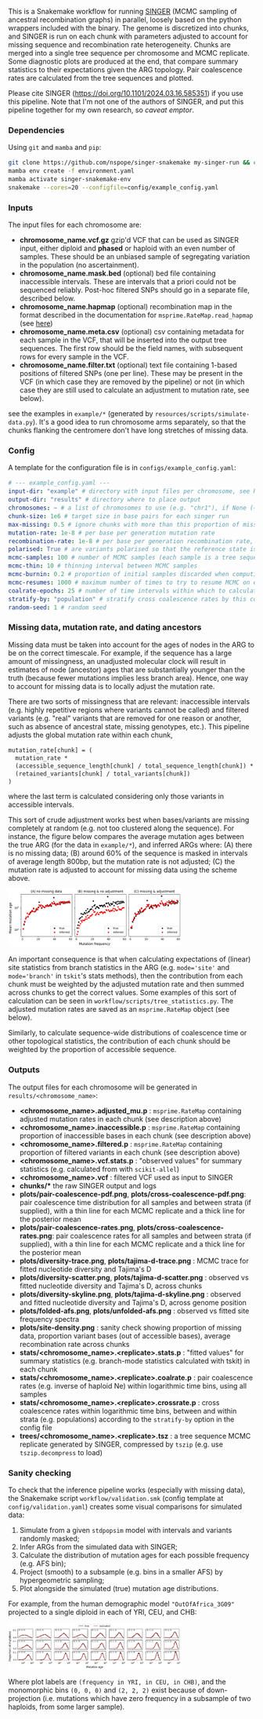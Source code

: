 This is a Snakemake workflow for running
[SINGER](https://github.com/popgenmethods/singer) (MCMC sampling of ancestral
recombination graphs) in parallel, loosely based on the python wrappers
included with the binary. The genome is discretized into chunks, and SINGER is
run on each chunk with parameters adjusted to account for missing sequence and
recombination rate heterogeneity.  Chunks are merged into a single tree
sequence per chromosome and MCMC replicate. Some diagnostic plots are produced
at the end, that compare summary statistics to their expectations given the ARG
topology. Pair coalescence rates are calculated from the tree sequences and
plotted. 

Please cite SINGER (https://doi.org/10.1101/2024.03.16.585351) if you use this
pipeline. Note that I'm not one of the authors of SINGER, and put this pipeline
together for my own research, so *caveat emptor*.

### Dependencies

Using `git` and `mamba` and `pip`:

```bash
git clone https://github.com/nspope/singer-snakemake my-singer-run && cd my-singer-run
mamba env create -f environment.yaml 
mamba activate singer-snakemake-env
snakemake --cores=20 --configfile=config/example_config.yaml
```

### Inputs

The input files for each chromosome are:

  - __chromosome_name.vcf.gz__ gzip'd VCF that can be used as SINGER input, either diploid and **phased** or haploid with an even number of samples. These should be an unbiased sample of segregating variation in the population (no ascertainment).
  - __chromosome_name.mask.bed__ (optional) bed file containing inaccessible intervals. These are intervals that a priori could not be sequenced reliably. Post-hoc filtered SNPs should go in a separate file, described below.
  - __chromosome_name.hapmap__ (optional) recombination map in the format described in the documentation for `msprime.RateMap.read_hapmap` (see [here](https://tskit.dev/msprime/docs/stable/api.html#msprime.RateMap.read_hapmap))
  - __chromosome_name.meta.csv__ (optional) csv containing metadata for each sample in the VCF, that will be inserted into the output tree sequences. The first row should be the field names, with subsequent rows for every sample in the VCF.
  - __chromosome_name.filter.txt__ (optional) text file containing 1-based positions of filtered SNPs (one per line). These may be present in the VCF (in which case they are removed by the pipeline) or not (in which case they are still used to calculate an adjustment to mutation rate, see below).

see the examples in `example/*` (generated by `resources/scripts/simulate-data.py`). 
It's a good idea to run chromosome arms separately, so that the chunks flanking
the centromere don't have long stretches of missing data.

### Config

A template for the configuration file is in `configs/example_config.yaml`:

```yaml
# --- example_config.yaml ---
input-dir: "example" # directory with input files per chromosome, see README
output-dir: "results" # directory where to place output
chromosomes: ~ # a list of chromosomes to use (e.g. "chr1"), if None (~) use all `vcf.gz` in `input-dir`
chunk-size: 1e6 # target size in base pairs for each singer run
max-missing: 0.5 # ignore chunks with more than this proportion of missing bases
mutation-rate: 1e-8 # per base per generation mutation rate
recombination-rate: 1e-8 # per base per generation recombination rate, ignored if hapmap is present
polarised: True # are variants polarised so that the reference state is ancestral
mcmc-samples: 100 # number of MCMC samples (each sample is a tree sequence)
mcmc-thin: 10 # thinning interval between MCMC samples
mcmc-burnin: 0.2 # proportion of initial samples discarded when computing plots of statistics
mcmc-resumes: 1000 # maximum number of times to try to resume MCMC on error at a given iteration
coalrate-epochs: 25 # number of time intervals within which to calculate statistics
stratify-by: "population" # stratify cross coalescence rates by this column in the metadata, or None (~)
random-seed: 1 # random seed
```

### Missing data, mutation rate, and dating ancestors

Missing data must be taken into account for the ages of nodes in the ARG to be
on the correct timescale. For example, if the sequence has a large amount of
missingness, an unadjusted molecular clock will result in estimates of node
(ancestor) ages that are substantially younger than the truth (because fewer
mutations implies less branch area). Hence, one way to account for missing
data is to locally adjust the mutation rate.

There are two sorts of missingness that are relevant: inaccessible intervals
(e.g. highly repetitive regions where variants cannot be called) and filtered
variants (e.g. "real" variants that are removed for one reason or another, such
as absence of ancestral state, missing genotypes, etc.). This pipeline
adjusts the global mutation rate within each chunk, 
```
mutation_rate[chunk] = (
  mutation_rate * 
  (accessible_sequence_length[chunk] / total_sequence_length[chunk]) * 
  (retained_variants[chunk] / total_variants[chunk])
)
``` 
where the last term is calculated considering only those variants in accessible
intervals. 

This sort of crude adjustment works best when bases/variants are missing
completely at random (e.g. not too clustered along the sequence). For instance,
the figure below compares the average mutation ages between the true ARG (for
the data in `example/*`), and inferred ARGs where: (A) there is
no missing data; (B) around 60% of the sequence is masked in intervals of
average length 800bp, but the mutation rate is not adjusted; (C) the mutation
rate is adjusted to account for missing data using the scheme above.

<img src="resources/figures/missing-data-example.png" width="70%" />

An important consequence is that when calculating expectations of (linear) site
statistics from branch statistics in the ARG (e.g. `mode='site'` and
`mode='branch'` in ``tskit``'s stats methods), then the contribution from each
chunk must be weighted by the adjusted mutation rate and then summed across
chunks to get the correct values. Some examples of this sort of calculation
can be seen in `workflow/scripts/tree_statistics.py`. The adjusted mutation
rates are saved as an ``msprime.RateMap`` object (see below).

Similarly, to calculate sequence-wide distributions of coalescence time or
other topological statistics, the contribution of each chunk should be
weighted by the proportion of accessible sequence.


### Outputs

The output files for each chromosome will be generated in `results/<chromosome_name>`:

  - __\<chromosome_name>.adjusted_mu.p__ : `msprime.RateMap` containing adjusted mutation rates in each chunk (see description above)
  - __\<chromosome_name>.inaccessible.p__ : `msprime.RateMap` containing proportion of inaccessible bases in each chunk (see description above)
  - __\<chromosome_name>.filtered.p__ : `msprime.RateMap` containing proportion of filtered variants in each chunk (see description above)
  - __\<chromosome_name>.vcf.stats.p__ : "observed values" for summary statistics (e.g. calculated from with `scikit-allel`)
  - __\<chromosome_name>.vcf__ : filtered VCF used as input to SINGER
  - __chunks/*__ the raw SINGER output and logs
  - __plots/pair-coalescence-pdf.png__, __plots/cross-coalescence-pdf.png__: pair coalescence time distribution for all samples and between strata (if supplied), with a thin line for each MCMC replicate and a thick line for the posterior mean
  - __plots/pair-coalescence-rates.png__, __plots/cross-coalescence-rates.png__: pair coalescence rates for all samples and between strata (if supplied), with a thin line for each MCMC replicate and a thick line for the posterior mean
  - __plots/diversity-trace.png__, __plots/tajima-d-trace.png__ : MCMC trace for fitted nucleotide diversity and Tajima's D
  - __plots/diversity-scatter.png__, __plots/tajima-d-scatter.png__ : observed vs fitted nucleotide diversity and Tajima's D, across chunks
  - __plots/diversity-skyline.png__, __plots/tajima-d-skyline.png__ : observed and fitted nucleotide diversity and Tajima's D, across genome position
  - __plots/folded-afs.png__, __plots/unfolded-afs.png__ : observed vs fitted site frequency spectra
  - __plots/site-density.png__ : sanity check showing proportion of missing data, proportion variant bases (out of accessible bases), average recombination rate across chunks
  - __stats/\<chromosome_name>.\<replicate>.stats.p__ : "fitted values" for summary statistics (e.g. branch-mode statistics calculated with tskit) in each chunk
  - __stats/\<chromosome_name>.\<replicate>.coalrate.p__ : pair coalescence rates (e.g. inverse of haploid Ne) within logarithmic time bins, using all samples
  - __stats/\<chromosome_name>.\<replicate>.crossrate.p__ : cross coalescence rates within logarithmic time bins, between and within strata (e.g. populations) according to the `stratify-by` option in the config file
  - __trees/\<chromosome_name>.\<replicate>.tsz__ : a tree sequence MCMC replicate generated by SINGER, compressed by ``tszip`` (e.g. use ``tszip.decompress`` to load)


### Sanity checking

To check that the inference pipeline works (especially with missing data), the
Snakemake script `workflow/validation.smk` (config template at
`config/validation.yaml`) creates some visual comparisons for simulated data:

  1. Simulate from a given `stdpopsim` model with intervals and variants randomly masked;
  2. Infer ARGs from the simulated data with SINGER;
  3. Calculate the distribution of mutation ages for each possible frequency (e.g. AFS bin);
  4. Project (smooth) to a subsample (e.g. bins in a smaller AFS) by hypergeometric sampling;
  5. Plot alongside the simulated (true) mutation age distributions.

For example, from the human demographic model `"OutOfAfrica_3G09"` projected to a single diploid
in each of YRI, CEU, and CHB:

<img src="resources/figures/mutation-age-pdf-example.png" width="70%" />

Where plot labels are `(frequency in YRI, in CEU, in CHB)`, and the monomorphic bins
`(0, 0, 0)` and `(2, 2, 2)` exist because of down-projection (i.e. mutations
which have zero frequency in a subsample of two haploids, from some larger sample).
